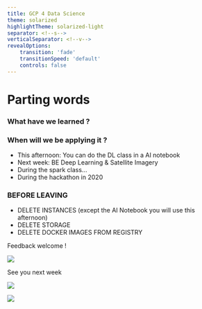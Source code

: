 ```yaml
---
title: GCP 4 Data Science
theme: solarized
highlightTheme: solarized-light
separator: <!--s-->
verticalSeparator: <!--v-->
revealOptions:
    transition: 'fade'
    transitionSpeed: 'default'
    controls: false
---
```


# Parting words

<!--v-->

### What have we learned ?

<!--v-->

### When will we be applying it ? 

- This afternoon: You can do the DL class in a AI notebook
- Next week: BE Deep Learning & Satellite Imagery
- During the spark class...
- During the hackathon in 2020

<!--v-->

### BEFORE LEAVING

- DELETE INSTANCES (except the AI Notebook you will use this afternoon)
- DELETE STORAGE
- DELETE DOCKER IMAGES FROM REGISTRY 

<!--v-->

Feedback welcome ! 

![](https://media.giphy.com/media/aMzFQ7nULrguA/giphy.gif)

<!--v-->

See you next week

![](https://media.giphy.com/media/14ut8PhnIwzros/giphy.gif)

<!--v-->

![](https://media.giphy.com/media/lD76yTC5zxZPG/giphy.gif)
